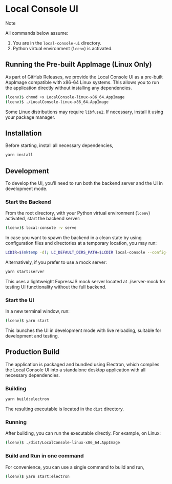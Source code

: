 # Local Console UI

> [!NOTE]
> All commands below assume:
> 1. You are in the `local-console-ui` directory.
> 2. Python virtual environment (`lcenv`) is activated.

## Running the Pre-built AppImage (Linux Only)

As part of GitHub Releases, we provide the Local Console UI as a pre-built AppImage compatible with x86-64 Linux systems. This allows you to run the application directly without installing any dependencies.

```sh
(lcenv)$ chmod +x LocalConsole-linux-x86_64.AppImage
(lcenv)$ ./LocalConsole-linux-x86_64.AppImage
```

Some Linux distributions may require `libfuse2`. If necessary, install it using your package manager.

## Installation

Before starting, install all necessary dependencies,

```sh
yarn install
```

## Development

To develop the UI, you'll need to run both the backend server and the UI in development mode.

### Start the Backend

From the root directory, with your Python virtual environment (`lcenv`) activated, start the backend server:

```sh
(lcenv)$ local-console -v serve
```

In case you want to spawn the backend in a clean state by using configuration files and directories at a temporary location, you may run:

```sh
LCDIR=$(mktemp -d); LC_DEFAULT_DIRS_PATH=$LCDIR local-console --config-dir $LCDIR -v serve
```

Alternatively, if you prefer to use a mock server:

```sh
yarn start:server
```

This uses a lightweight ExpressJS mock server located at ./server-mock for testing UI functionality without the full backend.

### Start the UI

In a new terminal window, run:

```sh
(lcenv)$ yarn start
```

This launches the UI in development mode with live reloading, suitable for development and testing.

## Production Build

The application is packaged and bundled using Electron, which compiles the Local Console UI into a standalone desktop application with all necessary dependencies.

### Building

```sh
yarn build:electron
```

The resulting executable is located in the `dist` directory.

### Running

After building, you can run the executable directly. For example, on Linux:

```sh
(lcenv)$ ./dist/LocalConsole-linux-x86_64.AppImage
```

### Build and Run in one command

For convenience, you can use a single command to build and run,

```sh
(lcenv)$ yarn start:electron
```
